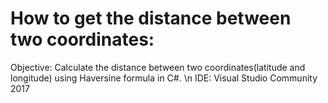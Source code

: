 # How to get the distance between two coordinates:
Objective: Calculate the distance between two coordinates(latitude and longitude) using Haversine formula in C#. \n
IDE: Visual Studio Community 2017
